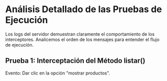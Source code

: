 # Análisis Detallado de las Pruebas de Ejecución

Los logs del servidor demuestran claramente el comportamiento de los interceptores. Analicemos el orden de los mensajes para entender el flujo de ejecución.

## Prueba 1: Interceptación del Método listar()
Evento: Dar clic en la opción "mostrar productos".






